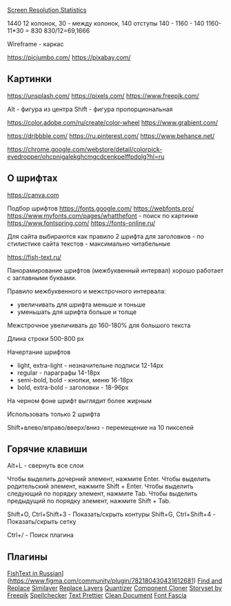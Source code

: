 [Screen Resolution Statistics](https://www.w3schools.com/browsers/browsers_display.asp)

1440
12 колонок, 30 - между колонок, 140 отступы
140 - 1160 - 140
1160-11*30 = 830
830/12=69,1666

Wireframe -  каркас

https://picjumbo.com/
https://pixabay.com/


## Картинки

https://unsplash.com/
https://pixels.com/
https://www.freepik.com/

Alt - фигура из центра
Shift - фигура пропорциональная

https://color.adobe.com/ru/create/color-wheel
https://www.grabient.com/

https://dribbble.com/
https://ru.pinterest.com/
https://www.behance.net/

https://chrome.google.com/webstore/detail/colorpick-eyedropper/ohcpnigalekghcmgcdcenkpelffpdolg?hl=ru



## О шрифтах

https://canva.com

Подбор шрифтов
https://fonts.google.com/
https://webfonts.pro/
https://www.myfonts.com/pages/whatthefont - поиск по картинке
https://www.fontspring.com/
https://fonts-online.ru/

Для сайта выбираются как правило 2 шрифта
для заголовков - по стилистике сайта
текстов - максимально читабельные

https://fish-text.ru/

Панорамирование шрифтов (межбуквенный интервал) хорошо работает с заглавными буквами.

Правило межбуквенного и межстрочного интервала:
- увеличивать для шрифта меньше и тоньше
- уменьшать для шрифта больше и толще

Межстрочное увеличивать до 160-180% для большого текста

Длина строки 500-800 px

Начертание шрифтов
- light, extra-light - незначительне подписи 12-14px
- regular - параграфы 14-18px
- semi-bold, bold - кнопки, меню 16-18px
- bold, extra-bold - заголовки - 18-96px

На черном фоне шрифт выглядит более жирным

Использовать только 2 шрифта

Shift+влево/вправо/вверх/вниз - перемещение на 10 пикселей

## Горячие клавиши

Alt+L - свернуть все слои

Чтобы выделить дочерний элемент, нажмите Enter.
Чтобы выделить родительский элемент, нажмите Shift + Enter.
Чтобы выделить следующий по порядку элемент, нажмите Tab.
Чтобы выделить предыдущий по порядку элемент, нажмите Shift + Tab.

Shift+O, Ctrl+Shift+3 - Показать/скрыть контуры
Shift+G, Ctrl+Shift+4 - Показать/скрыть сетку

Ctrl+/ - Поиск плагина

## Плагины

[FishText in Russian](fish-text.ru)](https://www.figma.com/community/plugin/782180430431612681)
[Find and Replace](https://www.figma.com/community/plugin/735072959812183643)
[Similayer](https://www.figma.com/community/plugin/735733267883397781)
[Replace Layers](https://www.figma.com/community/plugin/854164523358810429)
[Quantizer](https://www.figma.com/community/plugin/753298710088509926)
[Component Cloner](https://www.figma.com/community/plugin/736564662640346811)
[Storyset by Freepik](https://www.figma.com/community/plugin/865232148477039928)
[Spellchecker](https://www.figma.com/community/plugin/738839069237725273)
[Text Prettier](https://www.figma.com/community/plugin/783077214649465682)
[Clean Document](https://www.figma.com/community/plugin/767379019764649932)
[Font Fascia](https://www.figma.com/community/plugin/746097413727734148)
